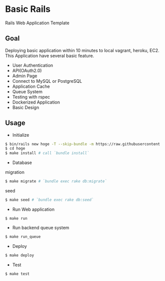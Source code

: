 # Basic Rails

Rails Web Application Template

## Goal

Deploying basic application within 10 minutes to local vagrant, heroku, EC2.
This Application have several basic feature.

* User Authentication
* API(OAuth2.0)
* Admin Page
* Connect to MySQL or PostgreSQL
* Application Cache
* Queue System
* Testing with rspec
* Dockerized Application
* Basic Design

## Usage 

* Initialize

```bash
$ bin/rails new hoge -T --skip-bundle -m https://raw.githubusercontent.com/tzmfreedom/basic-rails/master/template.rb
$ cd hoge
$ make install # call `bundle install`
```

* Database

migration
```bash
$ make migrate # `bundle exec rake db:migrate`
```

seed
```bash
$ make seed # `bundle exec rake db:seed`
```

* Run Web application

```
$ make run
```

* Run backend queue system

```bash
$ make run_queue
```

* Deploy

```bash
$ make deploy
```

* Test

```bash
$ make test
```

